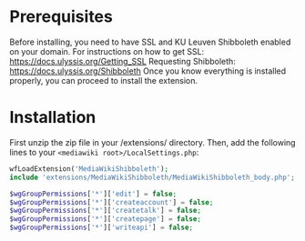 # Prerequisites

Before installing, you need to have SSL and KU Leuven Shibboleth enabled on your domain.
For instructions on how to get SSL: https://docs.ulyssis.org/Getting_SSL
Requesting Shibboleth: https://docs.ulyssis.org/Shibboleth
Once you know everything is installed properly, you can proceed to install the extension.

# Installation 

First unzip the zip file in your <mediawiki root>/extensions/ directory.
Then, add the following lines to your `<mediawiki root>/LocalSettings.php`:

```php
wfLoadExtension('MediaWikiShibboleth');
include 'extensions/MediaWikiShibboleth/MediaWikiShibboleth_body.php';

$wgGroupPermissions['*']['edit'] = false;
$wgGroupPermissions['*']['createaccount'] = false;
$wgGroupPermissions['*']['createtalk'] = false;
$wgGroupPermissions['*']['createpage'] = false;
$wgGroupPermissions['*']['writeapi'] = false;
```